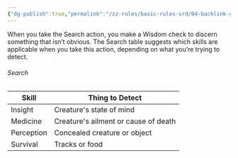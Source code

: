 ```yaml
---
{"dg-publish":true,"permalink":"/zz-rules/basic-rules-srd/04-backlink-glossary/actions/search/","tags":["action"]}
---
```


When you take the Search action, you make a Wisdom check to discern something that isn’t obvious. The Search table suggests which skills are applicable when you take this action, depending on what you’re trying to detect.
###### Search
| Skill      | Thing to Detect                      |
| ---------- | ------------------------------------ |
| Insight    | Creature's state of mind             |
| Medicine   | Creature's ailment or cause of death |
| Perception | Concealed creature or object         |
| Survival   | Tracks or food                       |
